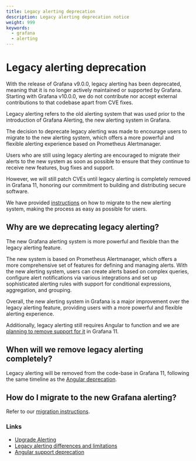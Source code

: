 ```yaml
---
title: Legacy alerting deprecation
description: Legacy alerting deprecation notice
weight: 999
keywords:
  - grafana
  - alerting
---
```


# Legacy alerting deprecation

With the release of Grafana v9.0.0, legacy alerting has been deprecated, meaning that it is no longer actively maintained or supported by Grafana. Starting with Grafana v10.0.0, we do not contribute nor accept external contributions to that codebase apart from CVE fixes.

Legacy alerting refers to the old alerting system that was used prior to the introduction of Grafana Alerting, the new alerting system in Grafana.

The decision to deprecate legacy alerting was made to encourage users to migrate to the new alerting system, which offers a more powerful and flexible alerting experience based on Prometheus Alertmanager.

Users who are still using legacy alerting are encouraged to migrate their alerts to the new system as soon as possible to ensure that they continue to receive new features, bug fixes and support.

However, we will still patch CVEs until legacy alerting is completely removed in Grafana 11, honoring our commitment to building and distributing secure software.

We have provided [instructions](https://grafana.com/docs/grafana/latest/alerting/migrating-alerts/) on how to migrate to the new alerting system, making the process as easy as possible for users.

## Why are we deprecating legacy alerting?

The new Grafana alerting system is more powerful and flexible than the legacy alerting feature.

The new system is based on Prometheus Alertmanager, which offers a more comprehensive set of features for defining and managing alerts. With the new alerting system, users can create alerts based on complex queries, configure alert notifications via various integrations and set up sophisticated alerting rules with support for conditional expressions, aggregation, and grouping.

Overall, the new alerting system in Grafana is a major improvement over the legacy alerting feature, providing users with a more powerful and flexible alerting experience.

Additionally, legacy alerting still requires Angular to function and we are [planning to remove support for it](https://grafana.com/docs/grafana/latest/developers/angular_deprecation/) in Grafana 11.

## When will we remove legacy alerting completely?

Legacy alerting will be removed from the code-base in Grafana 11, following the same timeline as the [Angular deprecation](https://grafana.com/docs/grafana/latest/developers/angular_deprecation/).

## How do I migrate to the new Grafana alerting?

Refer to our [migration instructions](https://grafana.com/docs/grafana/latest/alerting/migrating-alerts/opt-in/).

### Links

- [Upgrade Alerting](https://grafana.com/docs/grafana/latest/alerting/migrating-alerts/)
- [Legacy alerting differences and limitations](https://grafana.com/docs/grafana/latest/alerting/migrating-alerts/migrating-legacy-alerts/)
- [Angular support deprecation](https://grafana.com/docs/grafana/latest/developers/angular_deprecation/)
